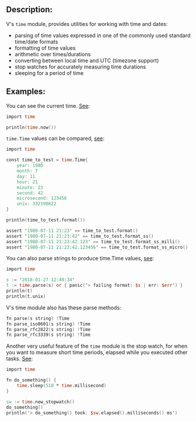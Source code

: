 ## Description:

V's `time` module, provides utilities for working with time and dates:
- parsing of time values expressed in one of the commonly used standard time/date formats
- formatting of time values
- arithmetic over times/durations
- converting between local time and UTC (timezone support)
- stop watches for accurately measuring time durations
- sleeping for a period of time

## Examples:

You can see the current time. [See](https://play.vlang.io/?query=c121a6dda7):
```v
import time

println(time.now())
```

`time.Time` values can be compared, [see](https://play.vlang.io/?query=133d1a0ce5):
```v
import time

const time_to_test = time.Time{
	year: 1980
	month: 7
	day: 11
	hour: 21
	minute: 23
	second: 42
	microsecond: 123456
	unix: 332198622
}

println(time_to_test.format())

assert '1980-07-11 21:23' == time_to_test.format()
assert '1980-07-11 21:23:42' == time_to_test.format_ss()
assert '1980-07-11 21:23:42.123' == time_to_test.format_ss_milli()
assert '1980-07-11 21:23:42.123456' == time_to_test.format_ss_micro()
```

You can also parse strings to produce time.Time values,
[see](https://play.vlang.io/p/b02ca6027f):
```v
import time

s := '2018-01-27 12:48:34'
t := time.parse(s) or { panic('> failing format: $s | err: $err') }
println(t)
println(t.unix)
```

V's time module also has these parse methods:
```v ignore
fn parse(s string) !Time
fn parse_iso8601(s string) !Time
fn parse_rfc2822(s string) !Time
fn parse_rfc3339(s string) !Time
```

Another very useful feature of the `time` module is the stop watch,
for when you want to measure short time periods, elapsed while you
executed other tasks. [See](https://play.vlang.io/?query=550658437e):
```v
import time

fn do_something() {
	time.sleep(510 * time.millisecond)
}

sw := time.new_stopwatch()
do_something()
println('> do_something() took: $sw.elapsed().milliseconds() ms')
```
